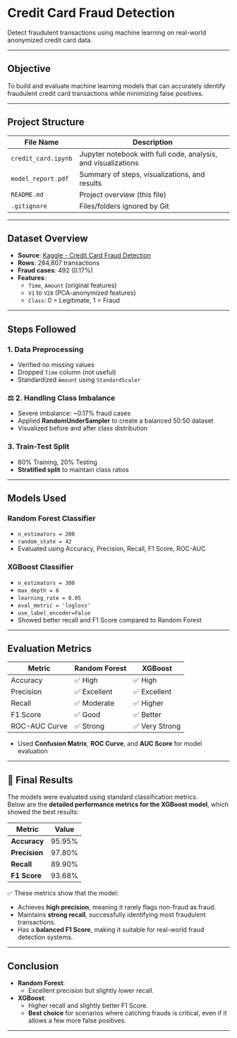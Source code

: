 # Credit Card Fraud Detection

Detect fraudulent transactions using machine learning on real-world anonymized credit card data.

---

## Objective

To build and evaluate machine learning models that can accurately identify fraudulent credit card transactions while minimizing false positives.

---

##  Project Structure

| File Name             | Description                                                  |
|----------------------|--------------------------------------------------------------|
| `credit_card.ipynb`  | Jupyter notebook with full code, analysis, and visualizations |
| `model_report.pdf`   | Summary of steps, visualizations, and results                 |
| `README.md`          | Project overview (this file)                                 |
| `.gitignore`         | Files/folders ignored by Git                                  |

---

##  Dataset Overview

- **Source**: [Kaggle - Credit Card Fraud Detection](https://www.kaggle.com/mlg-ulb/creditcardfraud)
- **Rows**: 284,807 transactions  
- **Fraud cases**: 492 (0.17%)  
- **Features**:
  - `Time`, `Amount` (original features)
  - `V1` to `V28` (PCA-anonymized features)
  - `Class`: 0 = Legitimate, 1 = Fraud

---

##  Steps Followed

### 1. Data Preprocessing

- Verified no missing values
- Dropped `Time` column (not useful)
- Standardized `Amount` using `StandardScaler`

### ⚖ 2. Handling Class Imbalance

- Severe imbalance: ~0.17% fraud cases
- Applied **RandomUnderSampler** to create a balanced 50:50 dataset
- Visualized before and after class distribution

### 3. Train-Test Split

- 80% Training, 20% Testing
- **Stratified split** to maintain class ratios

---

## Models Used

###  Random Forest Classifier
- `n_estimators = 200`
- `random_state = 42`
- Evaluated using Accuracy, Precision, Recall, F1 Score, ROC-AUC

### XGBoost Classifier
- `n_estimators = 300`
- `max_depth = 6`
- `learning_rate = 0.05`
- `eval_metric = 'logloss'`
- `use_label_encoder=False`
- Showed better recall and F1 Score compared to Random Forest

---

##  Evaluation Metrics

| Metric        | Random Forest | XGBoost |
|---------------|----------------|---------|
| Accuracy      | ✅ High         | ✅ High  |
| Precision     | ✅ Excellent    | ✅ Excellent |
| Recall        | ✅ Moderate     | ✅ Higher  |
| F1 Score      | ✅ Good         | ✅ Better  |
| ROC-AUC Curve | ✅ Strong       | ✅ Very Strong |

- Used **Confusion Matrix**, **ROC Curve**, and **AUC Score** for model evaluation

---

## 🏁 Final Results

The models were evaluated using standard classification metrics.  
Below are the **detailed performance metrics for the XGBoost model**, which showed the best results:

| Metric     | Value      |
|------------|------------|
| **Accuracy**   | 95.95%     |
| **Precision**  | 97.80%     |
| **Recall**     | 89.90%     |
| **F1 Score**   | 93.68%     |

✅ These metrics show that the model:

- Achieves **high precision**, meaning it rarely flags non-fraud as fraud.
- Maintains **strong recall**, successfully identifying most fraudulent transactions.
- Has a **balanced F1 Score**, making it suitable for real-world fraud detection systems.

---

##  Conclusion

- **Random Forest**:
  - Excellent precision but slightly lower recall.
- **XGBoost**:
  - Higher recall and slightly better F1 Score.
  - **Best choice** for scenarios where catching frauds is critical, even if it allows a few more false positives.

---

